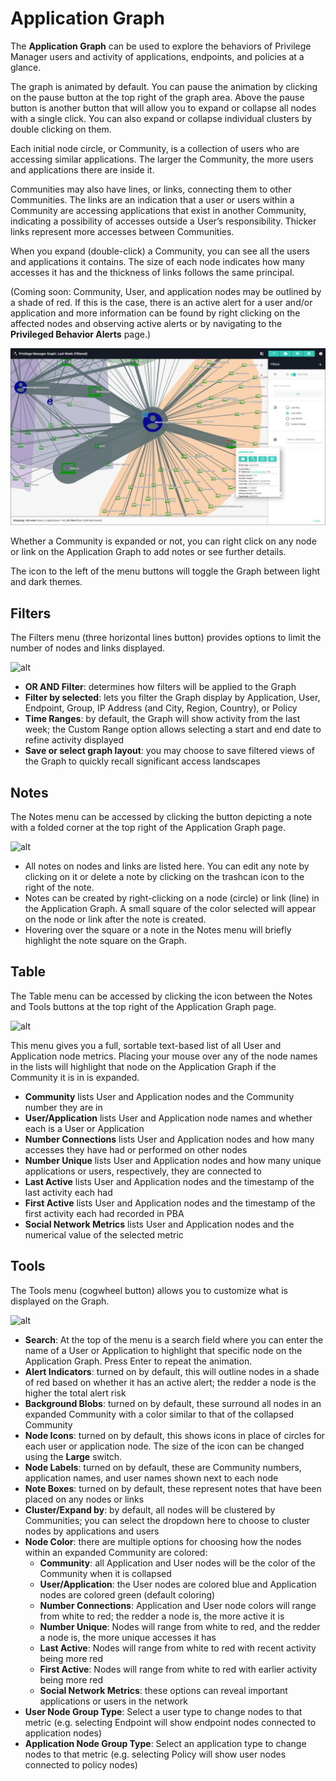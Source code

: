 [title]: # (Application Graph)
[tags]: # (Privilege Manager,Privileged Behavior Analytics,PBA,Operations,Application Graph)
[priority]: # (4520)

# Application Graph

The **Application Graph** can be used to explore the behaviors of Privilege Manager users and activity of applications, endpoints, and policies at a glance.

The graph is animated by default. You can pause the animation by clicking on the pause button at the top right of the graph area. Above the pause button is another button that will allow you to expand or collapse all nodes with a single click. You can also expand or collapse individual clusters by double clicking on them.

Each initial node circle, or Community, is a collection of users who are accessing similar applications. The larger the Community, the more users and applications there are inside it.

Communities may also have lines, or links, connecting them to other Communities. The links are an indication that a user or users within a Community are accessing applications that exist in another Community, indicating a possibility of accesses outside a User’s responsibility. Thicker links represent more accesses between Communities.

When you expand (double-click) a Community, you can see all the users and applications it contains. The size of each node indicates how many accesses it has and the thickness of links follows the same principal.

(Coming soon: Community, User, and application nodes may be outlined by a shade of red. If this is the case, there is an active alert for a user and/or application and more information can be found by right clicking on the affected nodes and observing active alerts or by navigating to the **Privileged Behavior Alerts** page.)

![Application Graph Overview](images/app-graph.png "Application Graph Overview")

Whether a Community is expanded or not, you can right click on any node or link on the Application Graph to add notes or see further details.

The icon to the left of the menu buttons will toggle the Graph between light and dark themes.

## Filters

The Filters menu (three horizontal lines button) provides options to limit the number of nodes and links displayed.

![alt](images/filters.jpg)

* **OR AND Filter**: determines how filters will be applied to the Graph
* **Filter by selected**: lets you filter the Graph display by Application, User, Endpoint, Group, IP Address (and City, Region, Country), or Policy
* **Time Ranges**: by default, the Graph will show activity from the last week; the Custom Range option allows selecting a start and end date to refine activity displayed
* **Save or select graph layout**: you may choose to save filtered views of the Graph to quickly recall significant access landscapes

## Notes

The Notes menu can be accessed by clicking the button depicting a note with a folded corner at the top right of the Application Graph page.

![alt](images/09-notes.png)

* All notes on nodes and links are listed here. You can edit any note by clicking on it or delete a note by clicking on the trashcan icon to the right of the note.
* Notes can be created by right-clicking on a node (circle) or link (line) in the Application Graph. A small square of the color selected will appear on the node or link after the note is created.
* Hovering over the square or a note in the Notes menu will briefly highlight the note square on the Graph.

## Table

The Table menu can be accessed by clicking the icon between the Notes and Tools buttons at the top right of the Application Graph page.

![alt](images/10-table.png)

This menu gives you a full, sortable text-based list of all User and Application node metrics. Placing your mouse over any of the node names in the lists will highlight that node on the Application Graph if the Community it is in is expanded.

* **Community** lists User and Application nodes and the Community number they are in
* **User/Application** lists User and Application node names and whether each is a User or Application
* **Number Connections** lists User and Application nodes and how many accesses they have had or performed on other nodes
* **Number Unique** lists User and Application nodes and how many unique applications or users, respectively, they are connected to
* **Last Active** lists User and Application nodes and the timestamp of the last activity each had
* **First Active** lists User and Application nodes and the timestamp of the first activity each had recorded in PBA
* **Social Network Metrics** lists User and Application nodes and the numerical value of the selected metric

## Tools

The Tools menu (cogwheel button) allows you to customize what is displayed on the Graph.

![alt](images/11-tools.png)

* **Search**: At the top of the menu is a search field where you can enter the name of a User or Application to highlight that specific node on the Application Graph. Press Enter to repeat the animation.
* **Alert Indicators**: turned on by default, this will outline nodes in a shade of red based on whether it has an active alert; the redder a node is the higher the total alert risk
* **Background Blobs**: turned on by default, these surround all nodes in an expanded Community with a color similar to that of the collapsed Community
* **Node Icons**: turned on by default, this shows icons in place of circles for each user or application node. The size of the icon can be changed using the **Large** switch.
* **Node Labels**: turned on by default, these are Community numbers, application names, and user names shown next to each node
* **Note Boxes**: turned on by default, these represent notes that have been placed on any nodes or links
* **Cluster/Expand by**: by default, all nodes will be clustered by Communities; you can select the dropdown here to choose to cluster nodes by applications and users
* **Node Color**: there are multiple options for choosing how the nodes within an expanded Community are colored:
  * **Community**: all Application and User nodes will be the color of the Community when it is collapsed
  * **User/Application**: the User nodes are colored blue and Application nodes are colored green (default coloring)
  * **Number Connections**: Application and User node colors will range from white to red; the redder a node is, the more active it is
  * **Number Unique**: Nodes will range from white to red, and the redder a node is, the more unique accesses it has
  * **Last Active**: Nodes will range from white to red with recent activity being more red
  * **First Active**: Nodes will range from white to red with earlier activity being more red
  * **Social Network Metrics**: these options can reveal important applications or users in the network
* **User Node Group Type**: Select a user type to change nodes to that metric (e.g. selecting Endpoint will show endpoint nodes connected to application nodes)
* **Application Node Group Type**: Select an application type to change nodes to that metric (e.g. selecting Policy will show user nodes connected to policy nodes)
